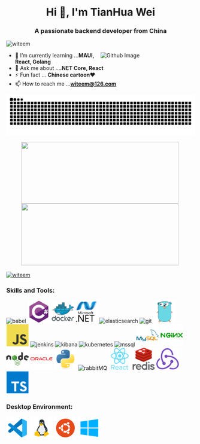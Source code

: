 <h1 align="center">Hi 👋, I'm TianHua Wei</h1>
<h3 align="center">A passionate backend developer from China</h3>
<p align="left"> <img src="https://komarev.com/ghpvc/?username=witeem&label=Profile%20views&color=0e75b6&style=flat" alt="witeem" /> </p>
<img width="50%" align="right" alt="Github Image" src="https://raw.githubusercontent.com/onimur/.github/master/.resources/git-header.svg" />

- 🌱 I’m currently learning ...**MAUI, React, Golang**
- 💬 Ask me about ...**.NET Core, React**
- ⚡ Fun fact ... **Chinese cartoon**❤
- 📫 How to reach me ...**witeem@126.com**

![](https://raw.githubusercontent.com/witeem/witeem/main/dist/github-contribution-grid-snake.svg)

<figure class="half">
   <img align="left" width="420" height="165" src="https://github-readme-streak-stats.herokuapp.com?user=witeem&theme=merko&date_format=M%20j%5B%2C%20Y%5D" />
   <img width="420" height="165" src="https://github-readme-stats.vercel.app/api?username=witeem&show_icons=true&theme=merko" />
</figure>

<p align="left"> <a href="https://github.com/ryo-ma/github-profile-trophy"><img src="https://github-profile-trophy.vercel.app/?username=witeem" alt="witeem" /></a> </p>

<h3 align="left">Skills and Tools:</h3>
<p align="left"> 
   <img style="margin: auto;" src="https://www.vectorlogo.zone/logos/babeljs/babeljs-icon.svg" alt="babel" width="60" height="60"/> 
   <img style="margin: auto;" src="https://raw.githubusercontent.com/devicons/devicon/master/icons/csharp/csharp-original.svg" alt="csharp" width="60" height="60"/>
   <img style="margin: auto;" src="https://raw.githubusercontent.com/devicons/devicon/master/icons/docker/docker-original-wordmark.svg" alt="docker" width="60" height="60"/>
   <img style="margin: auto;" src="https://raw.githubusercontent.com/devicons/devicon/master/icons/dot-net/dot-net-original-wordmark.svg" alt="dotnet" width="60" height="60"/> 
   <img style="margin: auto;" src="https://www.vectorlogo.zone/logos/elastic/elastic-icon.svg" alt="elasticsearch" width="60" height="60"/> 
   <img style="margin: auto;" src="https://www.vectorlogo.zone/logos/git-scm/git-scm-icon.svg" alt="git" width="60" height="60"/> 
   <img style="margin: auto;" src="https://raw.githubusercontent.com/devicons/devicon/master/icons/go/go-original.svg" alt="go" width="60" height="60"/> 
   <img style="margin: auto;" src="https://raw.githubusercontent.com/devicons/devicon/master/icons/javascript/javascript-original.svg" alt="javascript" width="60" height="60"/> 
   <img style="margin: auto;" src="https://www.vectorlogo.zone/logos/jenkins/jenkins-icon.svg" alt="jenkins" width="60" height="60"/> 
   <img style="margin: auto;" src="https://www.vectorlogo.zone/logos/elasticco_kibana/elasticco_kibana-icon.svg" alt="kibana" width="60" height="60"/> 
   <img style="margin: auto;" src="https://www.vectorlogo.zone/logos/kubernetes/kubernetes-icon.svg" alt="kubernetes" width="60" height="60"/> 
   <img style="margin: auto;" src="https://www.svgrepo.com/show/303229/microsoft-sql-server-logo.svg" alt="mssql" width="60" height="60"/> 
   <img style="margin: auto;" src="https://raw.githubusercontent.com/devicons/devicon/master/icons/mysql/mysql-original-wordmark.svg" alt="mysql" width="60" height="60"/> 
   <img style="margin: auto;" src="https://raw.githubusercontent.com/devicons/devicon/master/icons/nginx/nginx-original.svg" alt="nginx" width="60" height="60"/> 
   <img style="margin: auto;" src="https://raw.githubusercontent.com/devicons/devicon/master/icons/nodejs/nodejs-original-wordmark.svg" alt="nodejs" width="60" height="60"/> 
   <img style="margin: auto;" src="https://raw.githubusercontent.com/devicons/devicon/master/icons/oracle/oracle-original.svg" alt="oracle" width="60" height="60"/>
   <img style="margin: auto;" src="https://raw.githubusercontent.com/devicons/devicon/master/icons/python/python-original.svg" alt="python" width="60" height="60"/> 
   <img style="margin: auto;" src="https://www.vectorlogo.zone/logos/rabbitmq/rabbitmq-icon.svg" alt="rabbitMQ" width="60" height="60"/> 
   <img style="margin: auto;" src="https://raw.githubusercontent.com/devicons/devicon/master/icons/react/react-original-wordmark.svg" alt="react" width="60" height="60"/> 
   <img style="margin: auto;" src="https://raw.githubusercontent.com/devicons/devicon/master/icons/redis/redis-original-wordmark.svg" alt="redis" width="60" height="60"/> 
   <img style="margin: auto;" src="https://raw.githubusercontent.com/devicons/devicon/master/icons/redux/redux-original.svg" alt="redux" width="60" height="60"/> 
   <img style="margin: auto;" src="https://raw.githubusercontent.com/devicons/devicon/master/icons/typescript/typescript-original.svg" alt="typescript" width="60" height="60"/>
</p>
<p></p>
<h3>Desktop Environment: </h3>
<p align="left">
  <img style="margin: auto;" src="https://raw.githubusercontent.com/sachinverma53121/sachinverma53121/master/icons/vsc.png" alt=vs width="60" height="60"/>
  <img style="margin: auto;" src="https://raw.githubusercontent.com/sachinverma53121/sachinverma53121/master/icons/linux.png" alt=linux width="60" height="60"/>
  <img style="margin: auto;" src="https://raw.githubusercontent.com/sachinverma53121/sachinverma53121/master/icons/ubuntu.png" alt=ubuntu width="60" height="60"/>
  <img style="margin: auto;" src="https://raw.githubusercontent.com/sachinverma53121/sachinverma53121/master/icons/win10.png" alt=windows10 width="60" height="60"/>
</p>



